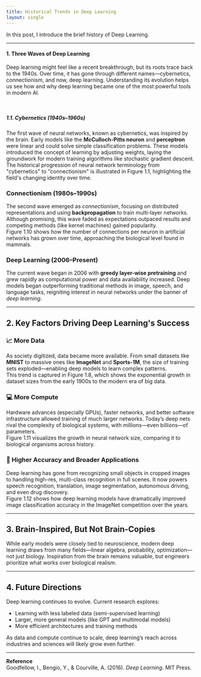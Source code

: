 ```yaml
---
title: Historical Trends in Deep Learning
layout: single
---
```


In this post, I introduce the brief history of Deep Learning. 

---

#### 1. Three Waves of Deep Learning

Deep learning might feel like a recent breakthrough, but its roots trace back to the 1940s. Over time, it has gone through different names—cybernetics, connectionism, and now, deep learning. Understanding its evolution helps us see how and why deep learning became one of the most powerful tools in modern AI.

<br>

##### 1.1. Cybernetics (1940s–1960s)

The first wave of neural networks, known as cybernetics, was inspired by the brain. Early models like the **McCulloch-Pitts neuron** and **perceptron** were linear and could solve simple classification problems. These models introduced the concept of learning by adjusting weights, laying the groundwork for modern training algorithms like stochastic gradient descent. The historical progression of neural network terminology from "cybernetics" to "connectionism" is illustrated in Figure 1.1, highlighting the field's changing identity over time.



### Connectionism (1980s–1990s)
The second wave emerged as *connectionism*, focusing on distributed representations and using **backpropagation** to train multi-layer networks. Although promising, this wave faded as expectations outpaced results and competing methods (like kernel machines) gained popularity.  
Figure 1.10 shows how the number of connections per neuron in artificial networks has grown over time, approaching the biological level found in mammals.

### Deep Learning (2006–Present)
The current wave began in 2006 with **greedy layer-wise pretraining** and grew rapidly as computational power and data availability increased. Deep models began outperforming traditional methods in image, speech, and language tasks, reigniting interest in neural networks under the banner of *deep learning*.

---

## 2. Key Factors Driving Deep Learning's Success

### 📈 More Data
As society digitized, data became more available. From small datasets like **MNIST** to massive ones like **ImageNet** and **Sports-1M**, the size of training sets exploded—enabling deep models to learn complex patterns.  
This trend is captured in Figure 1.8, which shows the exponential growth in dataset sizes from the early 1900s to the modern era of big data.

### 💻 More Compute
Hardware advances (especially GPUs), faster networks, and better software infrastructure allowed training of much larger networks. Today’s deep nets rival the complexity of biological systems, with millions—even billions—of parameters.  
Figure 1.11 visualizes the growth in neural network size, comparing it to biological organisms across history.

### 🎯 Higher Accuracy and Broader Applications
Deep learning has gone from recognizing small objects in cropped images to handling high-res, multi-class recognition in full scenes. It now powers speech recognition, translation, image segmentation, autonomous driving, and even drug discovery.  
Figure 1.12 shows how deep learning models have dramatically improved image classification accuracy in the ImageNet competition over the years.

---

## 3. Brain-Inspired, But Not Brain-Copies
While early models were closely tied to neuroscience, modern deep learning draws from many fields—linear algebra, probability, optimization—not just biology. Inspiration from the brain remains valuable, but engineers prioritize what works over biological realism.

---

## 4. Future Directions
Deep learning continues to evolve. Current research explores:
- Learning with less labeled data (semi-supervised learning)
- Larger, more general models (like GPT and multimodal models)
- More efficient architectures and training methods

As data and compute continue to scale, deep learning’s reach across industries and sciences will likely grow even further.

---

**Reference**  
Goodfellow, I., Bengio, Y., & Courville, A. (2016). *Deep Learning*. MIT Press.
